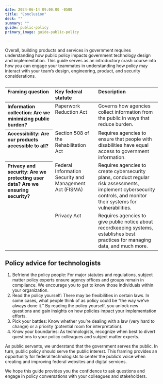 ```yaml
---
date: 2024-06-14 09:00:00 -0500
title: "Conclusion"
deck: ""
summary: ""
guide: public-policy
primary_image: guide-public-policy

---
```


Overall, building products and services in government requires understanding how public policy impacts government technology design and implementation. This guide serves as an introductory crash course into how you can engage your teammates in understanding how policy may interact with your team’s design, engineering, product, and security considerations.

<table class="usa-table usa-table--striped">
  <caption></caption>
  <thead>
    <tr style="text-align: left; vertical-align: top;">
      <th scope="col">Framing question</th>
      <th scope="col">Key federal statute</th>
      <th scope="col">Description</th>
    </tr>
  </thead>
  <tbody>
    <tr style="text-align: left; vertical-align: top;">
      <th scope="row">Information collection: Are we minimizing public burden?</th>
      <td>Paperwork Reduction Act</td>
      <td>Governs how agencies collect information from the public in ways that reduce burden.</td>
    </tr>
    <tr style="text-align: left; vertical-align: top;">
      <th scope="row">Accessibility: Are our products accessible to all?</th>
      <td>Section 508 of the Rehabilitation Act</td>
      <td>Requires agencies to ensure that people with disabilities have equal access to government information.</td>
    </tr>
    <tr style="text-align: left; vertical-align: top;">
      <th scope="row" rowspan="2">Privacy and security: Are we protecting user data? Are we ensuring security?</th>
      <td>Federal Information Security and Management Act (FISMA)</td>
      <td>Requires agencies to create cybersecurity plans, conduct regular risk assessments, implement cybersecurity controls, and monitor their systems for vulnerabilities.</td>
    </tr>
    <tr style="text-align: left; vertical-align: top;">
      <td>Privacy Act</td>
      <td>Requires agencies to give public notice about recordkeeping systems, establishes best practices for managing data, and much more.</td>
    </tr>
  </tbody>
</table>

## Policy advice for technologists

1. Befriend the policy people: For major statutes and regulations, subject matter policy experts ensure agency offices and groups remain in compliance. We encourage you to get to know those individuals within your organization. 
2. Read the policy yourself: There may be flexibilities in certain laws. In some cases, what people think of as policy could be “the way we’ve always done it.” By reading the policy yourself, you unlock new questions and gain insights on how policies impact your implementation efforts. 
3. Pick your battles: Know whether you’re dealing with a law (very hard to change) or a priority (potential room for interpretation). 
4. Know your boundaries: As technologists, recognize when best to divert questions to your policy colleagues and subject matter experts. 

As public servants, we understand that the government serves the public. In turn, public policy should serve the public interest. This framing provides an opportunity for federal technologists to center the public’s voice when creating and improving federal websites and digital services. 

We hope this guide provides you the confidence to ask questions and engage in policy conversations with your colleagues and stakeholders.
